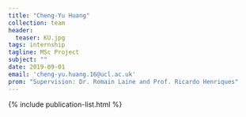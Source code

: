 ```yaml
---
title: "Cheng-Yu Huang"
collection: team
header:
  teaser: KU.jpg
tags: internship
tagline: MSc Project
subject: ""
date: 2019-09-01
email: 'cheng-yu.huang.16@ucl.ac.uk'
prom: "Supervision: Dr. Romain Laine and Prof. Ricardo Henriques"
---
```


<p align= "justify">

{% include publication-list.html %}
